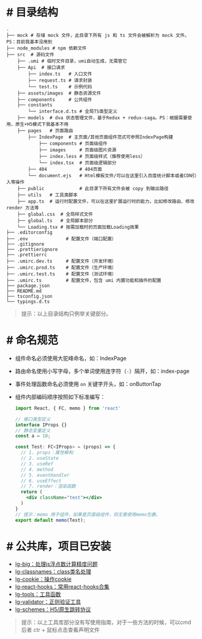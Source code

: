 # # 目录结构

```
.
├── mock # 存储 mock 文件，此目录下所有 js 和 ts 文件会被解析为 mock 文件。PS：目前我基本没用到
├── node_modules # npm 依赖文件
├── src  # 源码文件
    ├── .umi # 临时文件目录，umi自动生成，无需管它
    ├── Api  # 接口请求
        ├── index.ts   # 入口文件
        ├── request.ts # 请求封装
        └── test.ts    # 示例代码
    ├── assets/images  # 静态资源文件
    ├── components     # 公共组件
    ├── constants
        └── interface.d.ts # 全局TS类型定义
    ├── models  # dva 状态管理文件，基于Redux + redux-saga。PS：根据需要使用，原生+H5模式下我基本不用
    ├── pages   # 页面路由
        ├── IndexPage  # 主页面/其他页面组件范式可参照IndexPage构建
            ├── components # 页面级组件
            ├── images     # 页面级图片资源
            ├── index.less # 页面级样式（推荐使用less）
            └── index.tsx  # 页面级逻辑部分 
        ├── 404            # 404页面
        └── document.ejs   # Html模板文件/可以在这里引入百度统计脚本或者CDN引入等操作
    ├── public             # 此目录下所有文件会被 copy 到输出路径
    ├── utils   # 工具类脚本
    ├── app.ts  # 运行时配置文件，可以在这里扩展运行时的能力，比如修改路由、修改 render 方法等
    ├── global.css  # 全局样式文件
    ├── global.ts   # 全局脚本部分
    └── Loading.tsx # 按需加载时的页面加载Loading效果
├── .editorconfig
├── .env              # 配置文件（端口配置）
├── .gitignore
├── .prettierignore
├── .prettierrc
├── .umirc.dev.ts     # 配置文件（开发环境）
├── .umirc.prod.ts    # 配置文件（生产环境）
├── .umirc.test.ts    # 配置文件（测试环境）
├── .umirc.ts         # 配置文件，包含 umi 内置功能和插件的配置
├── package.json
├── README.md
├── tsconfig.json
└── typings.d.ts
```

> 提示：以上目录结构只例举关键部分。

# # 命名规范

- 组件命名必须使用大驼峰命名，如：IndexPage

- 路由命名使用小写字母，多个单词使用连字符（`-`）隔开，如：index-page

- 事件处理函数命名必须使用 `on` 关键字开头，如：onButtonTap

- 组件内部编码顺序按照如下标准编写：

  ````jsx
  import React, { FC, memo } from 'react'
  
  // 接口类型定义
  interface IProps {}
  // 静态变量定义
  const a = 10;
  
  const Test: FC<IProps> = (props) => {
    // 1. props：属性解构
    // 2. useState
    // 3. useRef
    // 4. method
    // 5. eventHandler
    // 6. useEffect
    // 7. render：渲染函数
    return (
      <div className="test"></div>
    )
  }
  // 提示：memo 用于组件，如果是页面级组件，则无需使用memo包裹。
  export default memo(Test);
  ````
# # 公共库，项目已安装

- [lg-big：处理js浮点数计算精度问题](https://github.com/lihongyao/lg-big)
- [lg-classnames：class类名处理](https://github.com/lihongyao/lg-classnames)
- [lg-cookie：操作cookie](https://github.com/lihongyao/lg-cookie)
- [lg-react-hooks：常用react-hooks合集](https://github.com/lihongyao/lg-react-hooks)
- [lg-tools：工具函数](https://github.com/lihongyao/lg-tools)
- [lg-validator：正则验证工具](https://github.com/lihongyao/lg-validator)
- [lg-schemes：H5/原生跳转协议](https://github.com/LiHongyao/lg-schemes)

> 提示：以上工具库部分没有写使用指南，对于一些方法的时候，可以cmd 后者 ctr + 鼠标点击查看声明文件
